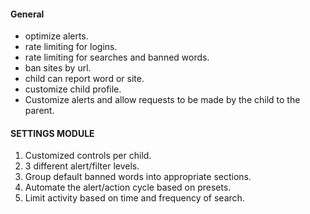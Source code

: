 #### General
 - optimize alerts.
 - rate limiting for logins.
 - rate limiting for searches and banned words.
 - ban sites by url.
 - child can report word or site.
 - customize child profile.
 - Customize alerts and allow requests to be made by the child to the parent.

#### SETTINGS MODULE
1. Customized controls per child.
2. 3 different alert/filter levels.
3. Group default banned words into appropriate sections.
4. Automate the alert/action cycle based on presets.
5. Limit activity based on time and frequency of search.

